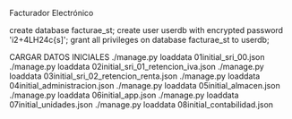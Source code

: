 Facturador Electrónico

create database facturae_st;
create user userdb with encrypted password 'i2+4LH24c{s]';
grant all privileges on database facturae_st to userdb;


CARGAR DATOS INICIALES
./manage.py loaddata 01initial_sri_00.json
./manage.py loaddata 02initial_sri_01_retencion_iva.json
./manage.py loaddata 03initial_sri_02_retencion_renta.json
./manage.py loaddata 04initial_administracion.json
./manage.py loaddata 05initial_almacen.json
./manage.py loaddata 06initial_app.json
./manage.py loaddata 07initial_unidades.json
./manage.py loaddata 08initial_contabilidad.json